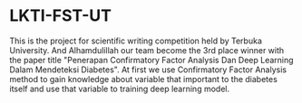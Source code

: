 # LKTI-FST-UT

This is the project for scientific writing competition held by Terbuka University. And Alhamdulillah our team become the 3rd place winner with the paper title "Penerapan Confirmatory Factor Analysis Dan Deep Learning Dalam Mendeteksi Diabetes". At first we use Confirmatory Factor Analysis method to gain knowledge about variable that important to the diabetes itself and use that variable to training deep learning model.
